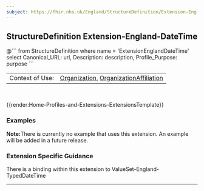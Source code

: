 ```yaml
---
subject: https://fhir.nhs.uk/England/StructureDefinition/Extension-England-DateTime
---
```


## StructureDefinition Extension-England-DateTime

<div id="transpose">
@```
from
	StructureDefinition
where
	name = 'ExtensionEnglandDateTime'
select
	Canonical_URL: url,
	Description: description,
	Profile_Purpose: purpose
```
</div>

<table id="addToTranspose">
<tr><td>Context of Use: </td>
<td><a href='https://simplifier.net/guide/UK-Core-Implementation-Guide-STU3-Sequence/Home/ProfilesandExtensions/Profile-UKCore-Organization?version=current' target="_blank">Organization</a>, <a href='https://simplifier.net/guide/UKCoreImplementationGuideAssetsinDevelopment/Home/ProfilesandExtensions/Profile-UKCore-OrganizationAffiliation?version=current' target="_blank">OrganizationAffiliation</a></td>
</tr>
</table>
<br>

{{render:Home-Profiles-and-Extensions-ExtensionsTemplate}}

<div id="Examples" class="tabcontent">
  <h3>Examples</h3>
  <b>Note:</b>There is currently no example that uses this extension. An example will be added in a future release.<br>
</div>

<h3>Extension Specific Guidance</h3>
There is a binding within this extension to ValueSet-England-TypedDateTime

---